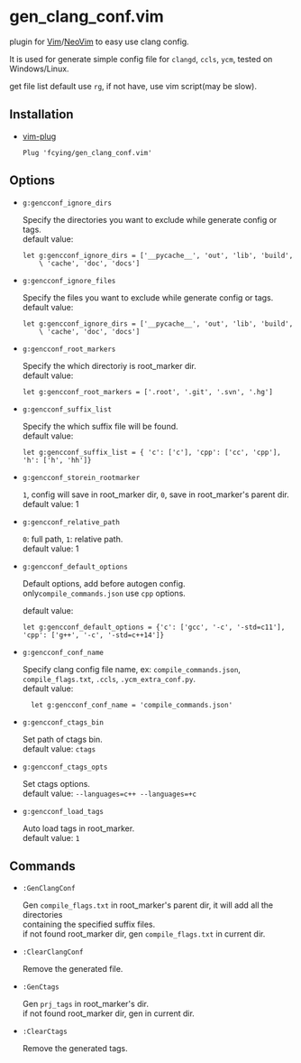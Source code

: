# gen_clang_conf.vim

plugin for [Vim](https://github.com/vim/vim)/[NeoVim](https://github.com/neovim/neovim) to easy use clang config.</br>

It is used for generate simple config file for `clangd`, `ccls`, `ycm`, tested on Windows/Linux. </br>

get file list default use `rg`, if not have, use vim script(may be slow). </br>

## Installation
* [vim-plug](https://github.com/junegunn/vim-plug)

    `Plug 'fcying/gen_clang_conf.vim'`

## Options
* `g:gencconf_ignore_dirs`

    Specify the directories you want to exclude while generate config or tags.</br>
    default value:
    ```vim
    let g:gencconf_ignore_dirs = ['__pycache__', 'out', 'lib', 'build',
        \ 'cache', 'doc', 'docs']
    ```


* `g:gencconf_ignore_files`

    Specify the files you want to exclude while generate config or tags.</br>
    default value:
    ```vim
    let g:gencconf_ignore_dirs = ['__pycache__', 'out', 'lib', 'build',
        \ 'cache', 'doc', 'docs']
    ```


* `g:gencconf_root_markers`

    Specify the which directoriy is root_marker dir.</br>
    default value:
    ```vim
    let g:gencconf_root_markers = ['.root', '.git', '.svn', '.hg']
    ```


* `g:gencconf_suffix_list`

    Specify the which suffix file will be found.</br>
    default value:
    ```vim
    let g:gencconf_suffix_list = { 'c': ['c'], 'cpp': ['cc', 'cpp'], 'h': ['h', 'hh']}
    ```


* `g:gencconf_storein_rootmarker`

    `1`, config will save in root_marker dir, `0`, save in root_marker's parent dir.</br>
    default value: 1


* `g:gencconf_relative_path`

    `0`: full path, `1`: relative path.</br>
    default value: 1


* `g:gencconf_default_options`

    Default options, add before autogen config.</br>
    only`compile_commands.json` use `cpp` options.

    default value:
    ```vim
    let g:gencconf_default_options = {'c': ['gcc', '-c', '-std=c11'], 'cpp': ['g++', '-c', '-std=c++14']}
    ```


* `g:gencconf_conf_name`

    Specify clang config file name, ex: `compile_commands.json`, `compile_flags.txt`, `.ccls`, `.ycm_extra_conf.py`.</br>
    default value: 
    ```vim
      let g:gencconf_conf_name = 'compile_commands.json'
    ```


* `g:gencconf_ctags_bin`

    Set path of ctags bin.</br>
    default value: `ctags`


* `g:gencconf_ctags_opts`

    Set ctags options.</br>
    default value: `--languages=c++ --languages=+c`


* `g:gencconf_load_tags`

    Auto load tags in root_marker.</br>
    default value: `1`


## Commands
* `:GenClangConf`

    Gen `compile_flags.txt` in root_marker's parent dir, it will add all the directories</br>
    containing the specified suffix files.</br>
    if not found root_marker dir, gen `compile_flags.txt` in current dir.

* `:ClearClangConf`

    Remove the generated file.

* `:GenCtags`

    Gen `prj_tags` in root_marker's dir.</br>
    if not found root_marker dir, gen in current dir.

* `:ClearCtags`

    Remove the generated tags.

